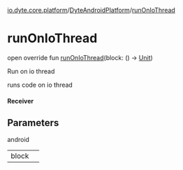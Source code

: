 [io.dyte.core.platform](../index.md)/[DyteAndroidPlatform](index.md)/[runOnIoThread](run-on-io-thread.md)

# runOnIoThread


open override fun [runOnIoThread](run-on-io-thread.md)(block: () -&gt; [Unit](https://kotlinlang.org/api/latest/jvm/stdlib/kotlin/-unit/index.html))

Run on io thread

runs code on io thread

#### Receiver

## Parameters

android

| | |
|---|---|
| block |  |

